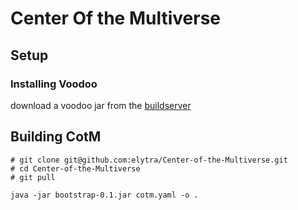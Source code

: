 # Center Of the Multiverse

## Setup

### Installing Voodoo

download a voodoo jar from the [buildserver](https://ci.elytradev.com/job/elytra/job/Voodoo/job/master/)

## Building CotM

```
# git clone git@github.com:elytra/Center-of-the-Multiverse.git
# cd Center-of-the-Multiverse
# git pull

java -jar bootstrap-0.1.jar cotm.yaml -o .
```